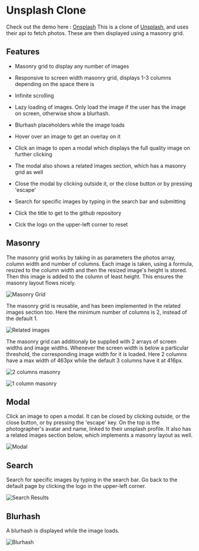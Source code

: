 # Unsplash Clone

Check out the demo here : [Onsplash](https://onsplash-unsplash-clone.netlify.app/)
This is a clone of [Unsplash](https://unsplash.com/), and uses their api to fetch photos. These are then displayed using a masonry grid.

## Features

* Masonry grid to display any number of images
* Responsive to screen width masonry grid, displays 1-3 columns depending on the space there is
* Infinite scrolling
* Lazy loading of images. Only load the image if the user has the image on screen, otherwise show a blurhash.
* Blurhash placeholders while the image loads
* Hover over an image to get an overlay on it

* Click an image to open a modal which displays the full quality image on further clicking
* The modal also shows a related images section, which has a masonry grid as well
* Close the modal by clicking outside it, or the close button or by pressing 'escape'

* Search for specific images by typing in the search bar and submitting
* Click the title to get to the github repository
* Cick the logo on the upper-left corner to reset

## Masonry

The masonry grid works by taking in as parameters the photos array, column width and number of columns.
Each image is taken, using a formula, resized to the column width and then the resized image's height is stored.
Then this image is added to the column of least height. This ensures the masonry layout flows nicely.

![Masonry Grid](https://i.imgur.com/QYmRASE.png)

The masonry grid is reusable, and has been implemented in the related images section too. Here the minimum number of columns is 2, instead of the default 1.

![Related images](https://i.imgur.com/0x23eR9.png)

The masonry grid can additionaly be supplied with 2 arrays of screen widths and image widths. Whenever the screen width is below a particular threshold, the corresponding image width for it is loaded. Here 2 columns have a max width of 463px while the default 3 columns have it at 416px.

![2 columns masonry](https://i.imgur.com/mEolTky.png)

![1 column masonry](https://i.imgur.com/yd3Wqyl.png)

## Modal

Click an image to open a modal. It can be closed by clicking outside, or the close button, or by pressing the 'escape' key.
On the top is the photographer's avatar and name, linked to their unsplash profile. It also has a related images section below, which implements a masonry layout as well.

![Modal](https://i.imgur.com/lT1sess.png)

## Search

Search for specific images by typing in the search bar. Go back to the default page by clicking the logo in the upper-left corner.

![Search Results](https://i.imgur.com/tC6uEOs.png)

## Blurhash

A blurhash is displayed while the image loads.

![Blurhash](https://i.imgur.com/NutJa5e.png)
